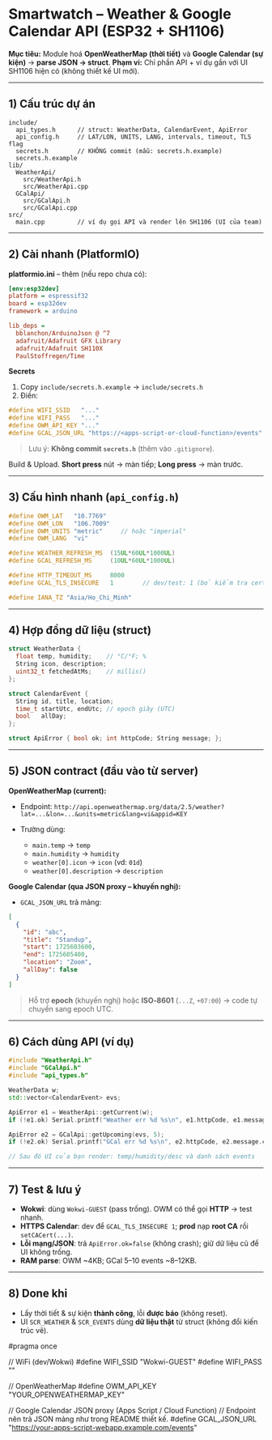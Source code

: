 # Smartwatch – Weather & Google Calendar API (ESP32 + SH1106)

**Mục tiêu:** Module hoá **OpenWeatherMap (thời tiết)** và **Google Calendar (sự kiện)** → **parse JSON → struct**.
**Phạm vi:** Chỉ phần API + ví dụ gắn với UI SH1106 hiện có (không thiết kế UI mới).

---

## 1) Cấu trúc dự án

```
include/
  api_types.h      // struct: WeatherData, CalendarEvent, ApiError
  api_config.h     // LAT/LON, UNITS, LANG, intervals, timeout, TLS flag
  secrets.h        // KHÔNG commit (mẫu: secrets.h.example)
  secrets.h.example
lib/
  WeatherApi/
    src/WeatherApi.h
    src/WeatherApi.cpp
  GCalApi/
    src/GCalApi.h
    src/GCalApi.cpp
src/
  main.cpp         // ví dụ gọi API và render lên SH1106 (UI của team)
```

---

## 2) Cài nhanh (PlatformIO)

**platformio.ini** – thêm (nếu repo chưa có):

```ini
[env:esp32dev]
platform = espressif32
board = esp32dev
framework = arduino

lib_deps =
  bblanchon/ArduinoJson @ ^7
  adafruit/Adafruit GFX Library
  adafruit/Adafruit SH110X
  PaulStoffregen/Time
```

**Secrets**

1. Copy `include/secrets.h.example` → `include/secrets.h`
2. Điền:

```cpp
#define WIFI_SSID   "..."
#define WIFI_PASS   "..."
#define OWM_API_KEY "..."
#define GCAL_JSON_URL "https://<apps-script-or-cloud-function>/events"
```

> Lưu ý: **Không commit `secrets.h`** (thêm vào `.gitignore`).

Build & Upload. **Short press** nút → màn tiếp; **Long press** → màn trước.

---

## 3) Cấu hình nhanh (`api_config.h`)

```cpp
#define OWM_LAT   "10.7769"
#define OWM_LON   "106.7009"
#define OWM_UNITS "metric"     // hoặc "imperial"
#define OWM_LANG  "vi"

#define WEATHER_REFRESH_MS  (15UL*60UL*1000UL)
#define GCAL_REFRESH_MS     (10UL*60UL*1000UL)

#define HTTP_TIMEOUT_MS     8000
#define GCAL_TLS_INSECURE   1        // dev/test: 1 (bỏ kiểm tra cert). Prod: 0.

#define IANA_TZ "Asia/Ho_Chi_Minh"
```

---

## 4) Hợp đồng dữ liệu (struct)

```cpp
struct WeatherData {
  float temp, humidity;    // °C/°F; %
  String icon, description;
  uint32_t fetchedAtMs;    // millis()
};

struct CalendarEvent {
  String id, title, location;
  time_t startUtc, endUtc; // epoch giây (UTC)
  bool   allDay;
};

struct ApiError { bool ok; int httpCode; String message; };
```

---

## 5) JSON contract (đầu vào từ server)

**OpenWeatherMap (current):**

- Endpoint: `http://api.openweathermap.org/data/2.5/weather?lat=...&lon=...&units=metric&lang=vi&appid=KEY`
- Trường dùng:

  - `main.temp` → `temp`
  - `main.humidity` → `humidity`
  - `weather[0].icon` → `icon` (vd: `01d`)
  - `weather[0].description` → `description`

**Google Calendar (qua JSON proxy – khuyến nghị):**

- `GCAL_JSON_URL` trả mảng:

```json
[
  {
    "id": "abc",
    "title": "Standup",
    "start": 1725603600,
    "end": 1725605400,
    "location": "Zoom",
    "allDay": false
  }
]
```

> Hỗ trợ **epoch** (khuyến nghị) hoặc **ISO‑8601** (`...Z`, `+07:00`) → code tự chuyển sang epoch UTC.

---

## 6) Cách dùng API (ví dụ)

```cpp
#include "WeatherApi.h"
#include "GCalApi.h"
#include "api_types.h"

WeatherData w;
std::vector<CalendarEvent> evs;

ApiError e1 = WeatherApi::getCurrent(w);
if (!e1.ok) Serial.printf("Weather err %d %s\n", e1.httpCode, e1.message.c_str());

ApiError e2 = GCalApi::getUpcoming(evs, 5);
if (!e2.ok) Serial.printf("GCal err %d %s\n", e2.httpCode, e2.message.c_str());

// Sau đó UI của bạn render: temp/humidity/desc và danh sách events
```

---

## 7) Test & lưu ý

- **Wokwi**: dùng `Wokwi-GUEST` (pass trống). OWM có thể gọi **HTTP** → test nhanh.
- **HTTPS Calendar**: dev để `GCAL_TLS_INSECURE 1`; **prod** nạp **root CA** rồi `setCACert(...)`.
- **Lỗi mạng/JSON**: trả `ApiError.ok=false` (không crash); giữ dữ liệu cũ để UI không trống.
- **RAM parse**: OWM ~4KB; GCal 5–10 events ~8–12KB.

---

## 8) Done khi

- Lấy thời tiết & sự kiện **thành công**, lỗi **được báo** (không reset).
- UI `SCR_WEATHER` & `SCR_EVENTS` dùng **dữ liệu thật** từ struct (không đổi kiến trúc vẽ).

#pragma once

// WiFi (dev/Wokwi)
#define WIFI_SSID "Wokwi-GUEST"
#define WIFI_PASS ""

// OpenWeatherMap
#define OWM_API_KEY "YOUR_OPENWEATHERMAP_KEY"

// Google Calendar JSON proxy (Apps Script / Cloud Function)
// Endpoint nên trả JSON mảng như trong README thiết kế.
#define GCAL_JSON_URL "https://your-apps-script-webapp.example.com/events"
